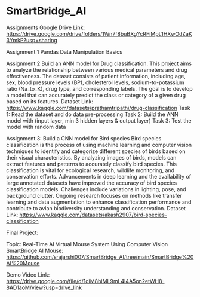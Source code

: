 # SmartBridge_AI
Assignments
Google Drive Link: https://drive.google.com/drive/folders/1Wn7f8buBXgYcRFiMpL1HXwOdZaK3YmkP?usp=sharing


Assignment 1
Pandas Data Manipulation Basics

Assignment 2
Build an ANN model for Drug classification.
This project aims to analyze the relationship between various medical parameters and drug effectiveness. The dataset consists of patient information,
including age, sex, blood pressure levels (BP), cholesterol levels, sodium-to-potassium ratio (Na_to_K), drug type, and corresponding labels. The goal is to
develop a model that can accurately predict the class or category of a given drug based on its features.
Dataset Link: https://www.kaggle.com/datasets/prathamtripathi/drug-classification
Task 1: Read the dataset and do data pre-processing
Task 2: Build the ANN model with (input layer, min 3 hidden layers & output layer)
Task 3: Test the model with random data

Assignment 3:
Build a CNN model for Bird species
Bird species classification is the process of using machine learning and computer vision techniques to identify and categorize different species of birds based
on their visual characteristics. By analyzing images of birds, models can extract features and patterns to accurately classify bird species. This classification is
vital for ecological research, wildlife monitoring, and conservation efforts. Advancements in deep learning and the availability of large annotated datasets have
improved the accuracy of bird species classification models. Challenges include variations in lighting, pose, and background clutter. Ongoing research
focuses on methods like transfer learning and data augmentation to enhance classification performance and contribute to avian biodiversity understanding
and conservation.
Dataset Link: https://www.kaggle.com/datasets/akash2907/bird-species-classification


Final Project:

Topic: Real-Time AI Virtual Mouse System Using Computer Vision
SmartBridge AI Mouse: https://github.com/srajarshi007/SmartBridge_AI/tree/main/SmartBridge%20AI%20Mouse

Demo Video Link: https://drive.google.com/file/d/1diM8biML9mL4I4A5on2etWH8-8AD1aoM/view?usp=drive_link




